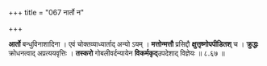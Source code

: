 +++
title = "067 नार्तो न"

+++

**आर्तो** बन्धुविनाशादिना । एवं चोक्तव्याध्यार्ताद् अन्यो ऽयम् । **मत्तोन्मत्तौ** प्रसिद्दौ **क्षुत्तृष्णोपपीडितश्** च । **क्रुद्धः** क्रोधनत्वाद् अप्रत्ययवृत्तिः । **तस्करो** गोबलीवर्दन्यायेन **विकर्मकृद्**उपदेशाद् विज्ञेयः ॥ ८.६७ ॥
